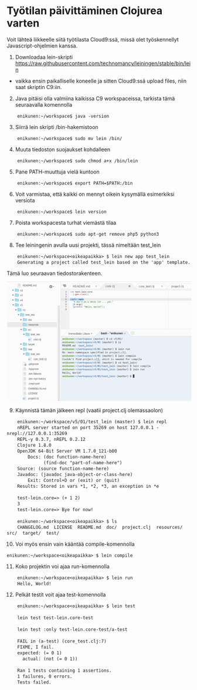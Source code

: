 
# Työtilan päivittäminen Clojurea varten

Voit lähteä liikkeelle siitä työtilasta Cloud9:ssä, missä olet työskennellyt Javascript-ohjelmien
kanssa.

1.  Downloadaa lein-skripti https://raw.githubusercontent.com/technomancy/leiningen/stable/bin/lein

- vaikka ensin paikalliselle koneelle ja sitten Cloud9:ssä upload files, niin saat skriptin C9:iin.

2. Java pitäisi olla valmiina kaikissa C9 workspaceissa, tarkista tämä seuraavalla komennolla
```
	enikunen:~/workspace$ java -version 
```
3. Siirrä lein skripti /bin-hakemistoon
```
	enikunen:~/workspace$ sudo mv lein /bin/
```

4. Muuta tiedoston suojaukset kohdalleen
```
	enikunen:~/workspace$ sudo chmod a+x /bin/lein
```

5. Pane PATH-muuttuja vielä kuntoon
```
	enikunen:~/workspace$ export PATH=$PATH:/bin
```

6. Voit varmistaa, että kaikki on mennyt oikein kysymällä esimerkiksi versiota
```
	enikunen:~/workspace$ lein version
```

7. Poista workspacesta turhat viemästä tilaa
```
	enikunen:~/workspace$ sudo apt-get remove php5 python3
```
8. Tee leiningenin avulla uusi projekti, tässä nimeltään test_lein
```
	enikunen:~/workspace<oikeapaikka> $ lein new app test_lein
	Generating a project called test_lein based on the 'app' template.
```
Tämä luo seuraavan tiedostorakenteen.

![](img/leinproj.png)


9. Käynnistä tämän jälkeen repl (vaatii project.clj olemassaolon)
```
	enikunen:~/workspace/v5/01/test_lein (master) $ lein repl
	nREPL server started on port 35269 on host 127.0.0.1 - nrepl://127.0.0.1:35269
	REPL-y 0.3.7, nREPL 0.2.12
	Clojure 1.8.0
	OpenJDK 64-Bit Server VM 1.7.0_121-b00
    	Docs: (doc function-name-here)
    	      (find-doc "part-of-name-here")
  	Source: (source function-name-here)
 	Javadoc: (javadoc java-object-or-class-here)
    	Exit: Control+D or (exit) or (quit)
 	Results: Stored in vars *1, *2, *3, an exception in *e

	test-lein.core=> (+ 1 2)
	3
	test-lein.core=> Bye for now!

	enikunen:~/workspace<oikeapaikka> $ ls
	CHANGELOG.md  LICENSE  README.md  doc/  project.clj  resources/  src/  target/  test/
```

10. Voi myös ensin vain kääntää compile-komennolla
```
enikunen:~/workspace<oikeapaikka> $ lein compile
```

11. Koko projektin voi ajaa run-komennolla
```
	enikunen:~/workspace<oikeapaikka> $ lein run
	Hello, World!
```

12. Pelkät testit voit ajaa test-komennolla 
```
	enikunen:~/workspace<oikeapaikka> $ lein test

	lein test test-lein.core-test

	lein test :only test-lein.core-test/a-test

	FAIL in (a-test) (core_test.clj:7)
	FIXME, I fail.
	expected: (= 0 1)
	  actual: (not (= 0 1))

	Ran 1 tests containing 1 assertions.
	1 failures, 0 errors.
	Tests failed.
```




